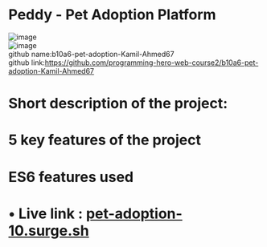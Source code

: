 # Peddy - Pet Adoption Platform
![image](https://github.com/user-attachments/assets/8da9a5ac-11d3-4712-bb7f-7aa06b5fed88)  
![image](https://github.com/user-attachments/assets/cf1181e9-b825-4079-a768-9a3ca53e6b9b)  
github name:b10a6-pet-adoption-Kamil-Ahmed67  
github link:https://github.com/programming-hero-web-course2/b10a6-pet-adoption-Kamil-Ahmed67  
# Short description of the project:
# 5 key features of the project
# ES6 features used
# •	Live link : [pet-adoption-10.surge.sh](https://pet-adoption-10.surge.sh/)
